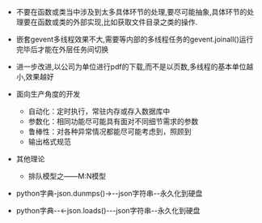 - 不要在函数或类当中涉及到太多具体环节的处理,要尽可能抽象,具体环节的处理要在函数或类的外部实现,比如获取文件目录之类的操作.
- 嵌套gevent多线程效果不大,需要等内部的多线程任务的gevent.joinall()运行完毕后才能在外层任务间切换
- 进一步改进,以公司为单位进行pdf的下载,而不是以页数,多线程的基本单位越小,效果越好

- 面向生产角度的开发
    - 自动化：定时执行，常驻内存或存入数据库中
    - 参数化：相同功能尽可能具有面对不同细节需求的参数
    - 鲁棒性：对各种异常情况都能尽可能考虑到，照顾到
    - 输出格式规范

- 其他理论
    - 排队模型之——M:N模型

- python字典-json.dunmps()->--json字符串--永久化到硬盘
- python字典--<-json.loads()---json字符串--永久化到硬盘